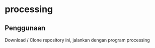 # processing

Penggunaan
----------
Download / Clone repository ini, jalankan dengan program processing
